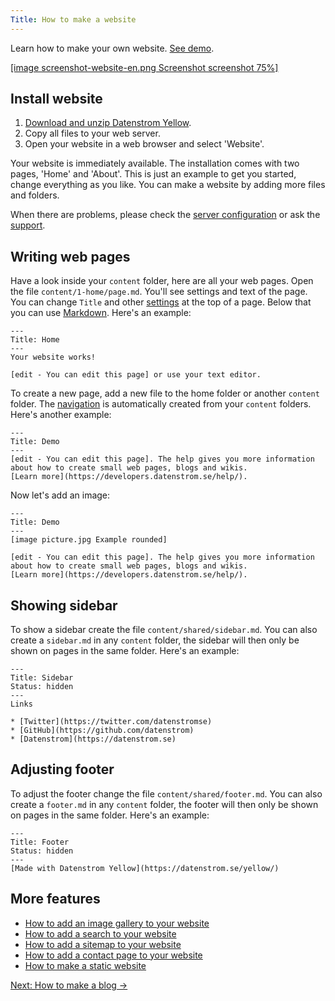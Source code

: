 ```yaml
---
Title: How to make a website
---
```

Learn how to make your own website. [See demo](/).

[[image screenshot-website-en.png Screenshot screenshot 75%]](/)  

## Install website

1. [Download and unzip Datenstrom Yellow](https://github.com/datenstrom/yellow/archive/master.zip).
2. Copy all files to your web server.
3. Open your website in a web browser and select 'Website'.

Your website is immediately available. The installation comes with two pages, 'Home' and 'About'. This is just an example to get you started, change everything as you like. You can make a website by adding more files and folders.

When there are problems, please check the [server configuration](server-configuration) or ask the [support](support).

## Writing web pages

Have a look inside your `content` folder, here are all your web pages. Open the file `content/1-home/page.md`. You'll see settings and text of the page. You can change `Title` and other [settings](markdown-cheat-sheet#settings) at the top of a page. Below that you can use [Markdown](markdown-cheat-sheet). Here's an example:

```
---
Title: Home
---
Your website works! 

[edit - You can edit this page] or use your text editor. 
```

To create a new page, add a new file to the home folder or another `content` folder. The [navigation](adding-content) is automatically created from your `content` folders. Here's another example:

```
---
Title: Demo
---
[edit - You can edit this page]. The help gives you more information 
about how to create small web pages, blogs and wikis. 
[Learn more](https://developers.datenstrom.se/help/).
```

Now let's add an image:

```
---
Title: Demo
---
[image picture.jpg Example rounded]

[edit - You can edit this page]. The help gives you more information 
about how to create small web pages, blogs and wikis. 
[Learn more](https://developers.datenstrom.se/help/).
```

## Showing sidebar

To show a sidebar create the file `content/shared/sidebar.md`. You can also create a `sidebar.md` in any `content` folder, the sidebar will then only be shown on pages in the same folder. Here's an example:

```
---
Title: Sidebar
Status: hidden
---
Links

* [Twitter](https://twitter.com/datenstromse)
* [GitHub](https://github.com/datenstrom)
* [Datenstrom](https://datenstrom.se)
```

## Adjusting footer

To adjust the footer change the file `content/shared/footer.md`. You can also create a `footer.md` in any `content` folder, the footer will then only be shown on pages in the same folder. Here's an example:

```
---
Title: Footer
Status: hidden
---
[Made with Datenstrom Yellow](https://datenstrom.se/yellow/)
```

## More features

* [How to add an image gallery to your website](https://github.com/datenstrom/yellow-plugins/tree/master/gallery)
* [How to add a search to your website](https://github.com/datenstrom/yellow-plugins/tree/master/search)
* [How to add a sitemap to your website](https://github.com/datenstrom/yellow-plugins/tree/master/sitemap)
* [How to add a contact page to your website](https://github.com/datenstrom/yellow-plugins/tree/master/contact)
* [How to make a static website](server-configuration#static-website)

[Next: How to make a blog →](how-to-make-a-blog)